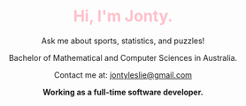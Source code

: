 <div align="center">
    <h1 style="color: #FFC0CB;">Hi,
    I'm Jonty.
    </h1>
    <p>Ask me about sports, statistics, and puzzles!

Bachelor of Mathematical and Computer Sciences in Australia.

Contact me at: jontyleslie@gmail.com

<b>Working as a full-time software developer.<b/>

</p>
</div>



